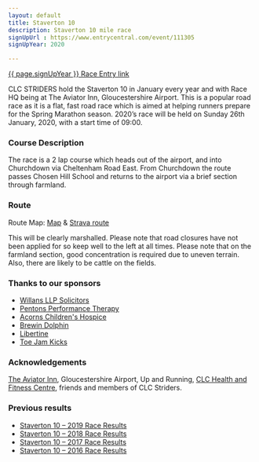 ```yaml
---
layout: default
title: Staverton 10
description: Staverton 10 mile race
signUpUrl : https://www.entrycentral.com/event/111305
signUpYear: 2020

---
```


<a href="{{ page.signUpUrl }}">{{ page.signUpYear }} Race Entry link</a>

CLC STRIDERS hold the Staverton 10 in January every year and with Race HQ being at The Aviator Inn, Gloucestershire Airport.
This is a popular road race as it is a flat, fast road race which is aimed at helping runners prepare for the Spring Marathon season. 2020’s race will be held on Sunday 26th January, 2020, with a start time of 09:00.

### Course Description

The race is a 2 lap course which heads out of the airport, and into Churchdown via Cheltenham Road East. From Churchdown the route passes Chosen Hill School and returns to the airport via a brief section through farmland.

### Route

Route Map: <a href="/assets/staverton-10-mile-route-map.pdf">Map</a> & <a href="https://www.strava.com/routes/7184956">Strava route</a>

This will be clearly marshalled. Please note that road closures have not been applied for so keep well to the left at all times. Please note that on the farmland section, good concentration is required due to uneven terrain. Also, there are likely to be cattle on the fields.

### Thanks to our sponsors

- [Willans LLP Solicitors](https://willans.co.uk/)
- [Pentons Performance Therapy](https://pentonsperformancetherapy.co.uk/)
- [Acorns Children's Hospice](https://www.acorns.org.uk/)
- [Brewin Dolphin](https://www.brewin.co.uk/our-offices/cheltenham)
- [Libertine](https://thelibertinebarbers.co.uk/)
- [Toe Jam Kicks](https://toejamkicks.co.uk/)

### Acknowledgements

[The Aviator Inn](http://www.theaviatorglos.co.uk/), Gloucestershire Airport, Up and Running,
[CLC Health and Fitness Centre](https://fitness.cheltladiescollege.org/),  friends and members of CLC Striders.

### Previous results


- <a href="/assets/staverton-10-mile-results-2019.pdf">Staverton 10 – 2019 Race Results</a>
- <a href="/assets/staverton-10-mile-results-2018.pdf">Staverton 10 – 2018 Race Results</a>
- <a href="/assets/staverton-10-mile-results-2017.pdf">Staverton 10 – 2017 Race Results</a>
- <a href="/assets/staverton-10-mile-results-2016.pdf">Staverton 10 – 2016 Race Results</a>

 
